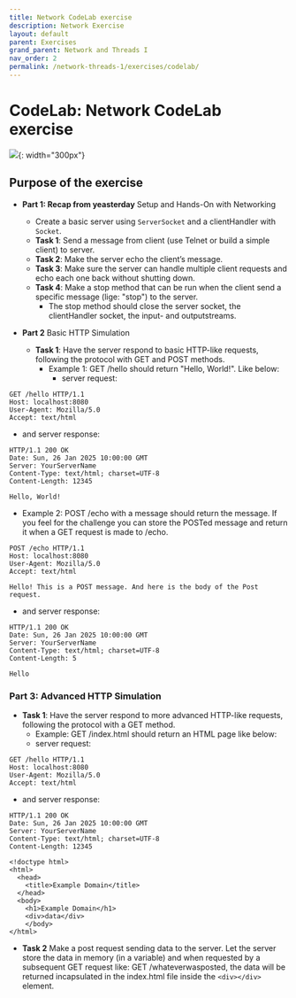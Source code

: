 ```yaml
---
title: Network CodeLab exercise
description: Network Exercise
layout: default
parent: Exercises
grand_parent: Network and Threads I
nav_order: 2
permalink: /network-threads-1/exercises/codelab/
---
```


# CodeLab: Network CodeLab exercise

![](./images/network.png){: width="300px"}

## Purpose of the exercise

- **Part 1: Recap from yeasterday** Setup and Hands-On with Networking
    - Create a basic server using `ServerSocket` and a clientHandler with `Socket`.
    - **Task 1**: Send a message from client (use Telnet or build a simple client) to server.
    - **Task 2**: Make the server echo the client’s message.
    - **Task 3**: Make sure the server can handle multiple client requests and echo each one back without shutting down.
    - **Task 4**: Make a stop method that can be run when the client send a specific message (lige: "stop") to the server.
        - The stop method should close the server socket, the clientHandler socket, the input- and outputstreams.

- **Part 2** Basic HTTP Simulation
    - **Task 1**: Have the server respond to basic HTTP-like requests, following the protocol with GET and POST methods.
      - Example 1: GET /hello should return "Hello, World!". Like below:
        - server request:
```
GET /hello HTTP/1.1
Host: localhost:8080
User-Agent: Mozilla/5.0
Accept: text/html
```

  - and server response:

```
HTTP/1.1 200 OK
Date: Sun, 26 Jan 2025 10:00:00 GMT
Server: YourServerName
Content-Type: text/html; charset=UTF-8
Content-Length: 12345

Hello, World!
```
  - Example 2: POST /echo with a message should return the message. If you feel for the challenge you can store the POSTed message and return it when a GET request is made to /echo.
```
POST /echo HTTP/1.1
Host: localhost:8080
User-Agent: Mozilla/5.0
Accept: text/html

Hello! This is a POST message. And here is the body of the Post request.
```
  - and server response:
```
HTTP/1.1 200 OK
Date: Sun, 26 Jan 2025 10:00:00 GMT
Server: YourServerName
Content-Type: text/html; charset=UTF-8
Content-Length: 5

Hello
```
### Part 3: Advanced HTTP Simulation

- **Task 1**: Have the server respond to more advanced HTTP-like requests, following the protocol with a GET method.
    - Example: GET /index.html should return an HTML page like below:
    - server request:
```
GET /hello HTTP/1.1
Host: localhost:8080
User-Agent: Mozilla/5.0
Accept: text/html
```
  - and server response:
```
HTTP/1.1 200 OK
Date: Sun, 26 Jan 2025 10:00:00 GMT
Server: YourServerName
Content-Type: text/html; charset=UTF-8
Content-Length: 12345

<!doctype html>
<html>
  <head>
    <title>Example Domain</title>
  </head>
  <body>
    <h1>Example Domain</h1>
    <div>data</div>
    </body>
</html>
```
- **Task 2** Make a post request sending data to the server. Let the server store the data in memory (in a variable) and when requested by a subsequent GET request like: GET /whateverwasposted, the data will be returned incapsulated in the index.html file inside the `<div></div>` element. 
